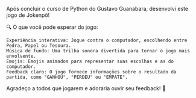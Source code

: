 Após concluir o curso de Python do Gustavo Guanabara, desenvolvi este jogo de Jokenpô!


🔍 O que você pode esperar do jogo:

    Experiência interativa: Jogue contra o computador, escolhendo entre Pedra, Papel ou Tesoura.
    Música de fundo: Uma trilha sonora divertida para tornar o jogo mais envolvente.
    Emojis: Emojis animados para representar suas escolhas e as do computador.
    Feedback claro: O jogo fornece informações sobre o resultado da partida, como "GANHOU", "PERDEU" ou "EMPATE".

Agradeço a todos que jogarem e adoraria ouvir seu feedback! 🙌
